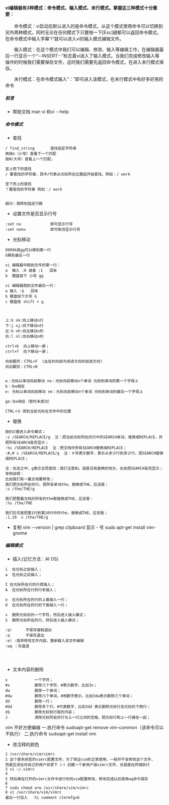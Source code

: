 #### vi编辑器有3种模式：命令模式、输入模式、末行模式。掌握这三种模式十分重要：

　　命令模式：vi启动后默认进入的是命令模式，从这个模式使用命令可以切换到另外两种模式，同时无论在任何模式下只要按一下[Esc]键都可以返回命令模式。在命令模式中输入字幕“i”就可以进入vi的输入模式编辑文件。

　　输入模式：在这个模式中我们可以编辑、修改、输入等编辑工作，在编辑器最后一行显示一个“--INSERT--”标志着vi进入了输入模式。当我们完成修改输入等操作的时候我们需要保存文件，这时我们需要先返回命令模式，在进入末行模式保存。

　　末行模式：在命令模式输入“：”即可进入该模式，在末行模式中有好多好用的命令


##### 前言
- 帮助文档
man vi 和vi --help

##### 命令模式
- 查找
```
/ find_string       查找指定字符串
再按n（小写）查看下一个匹配
按N(大写）查看上一个匹配，

至上而下的查找
/ 要查找的字符窜，其中/代表从光标所在位置起开始查找，例如：/ work

至下而上的查找
？要查找的字符窜 例如：/ work


疑问：跳转到指定行数
```

- 设置文件是否显示行号  
```
:set nu             即可显示行号
:set nonu           即可取消显示行号
```

- 光标移动
```
9999k或gg可以移到第一行
G移到最后一行

vi 编辑器中跳到文件的第一行：
a  输入 :0 或者 :1   回车
b  键盘按下 小写 gg

vi 编辑器跳到文件最后一行：
a 输入 :$   回车
b 键盘按下大写 G
c 键盘按 shift + g  



上:k nk:向上移动n行
下:j nj:向下移动n行
左:h nh:向左移动n列
右:l nl:向右移动n列

ctrl+b  向上移动一屏；
ctrl+f  向下移动一屏；

向前翻页：CTRL+F  (此处的向前为阅读方向的前进方向)
向后翻页：CTRL+B


w：光标以单词向前移动 nw：光标向前移动n个单词 光标到单词的第一个字母上
b：与w相反
e: 光标以单词向前移动 ne：光标向前移动n个单词 光标到单词的最后一个字母上

ge:与e相反（暂时未成功）

CTRL＋G 得到当前光标在文件中的位置

```

- 替换
```
按ESC键进入命令模式；
:s /SEARCH/REPLACE/g  注：把当前光标所处的行中的SEARCH单词，替换成REPLACE，并把所有SEARCH高亮显示；
:%s /SEARCH/REPLACE  注：把文档中所有SEARCH替换成REPLACE；
:#,# s /SEARCH/REPLACE/g  注：＃号表示数字，表示从多少行到多少行，把SEARCH替换成REPLACE；

注：在这之中，g表示全局查找；我们注意到，就是没有替换的地方，也会把SEARCH高亮显示；
举例说明：
比如我们有一篇文档要修改；
我们把光标所在的行，把所有单词the，替换成THE，应该是：
:s /the/THE/g

我们把整篇文档的所有的the都替换成THE，应该是：
:%s /the/THE

我们仅仅是把第1行到第10行中的the，替换成THE，应该是；
:1,10  s /the/THE/g
```

- 复制
vim --version | grep clipboard
显示 - 号
sudo apt-get install vim-gnome




##### 编辑模式
- 插入(记忆方法：AI  OS)
```
i  在光标之前插入；
a  在光标之后插入；

I 在光标所在行的行首插入；
A  在光标所在行的行末插入；

o  在光标所在的行的上面插入一行；
O  在光标所在的行的下面插入一行；

s  删除光标后的一个字符，然后进入插入模式；
S  删除光标所在的行，然后进入插入模式；
```




```
:q!      不保存强制退出
:q       不保存退出
:e! :放弃修改文件内容，重新载入该文件编辑
:wq ：存盘退




```
- 文本内容的删除
```
x            一个字符；
#x           删除几个字符，#表示数字，比如3x；
dw           删除一个单词；
#dw          删除几个单词，#用数字表示，比如3dw表示删除三个单词；
dd           删除一行；
#dd          删除多个行，#代表数字，比如3dd 表示删除光标行及光标的下两行；
d$           删除光标到行尾的内容；
J            清除光标所处的行与上一行之间的空格，把光标行和上一行接在一起；
 ```



vim 不好方便编辑
一.执行命令 sudoapt-get remove vim-common（该命令可以不执行）
二.执行命令 sudoapt-get install vim


- 改注释的颜色
```
1 /usr/share/vim/vimrc
2 这个是系统型的vimrc配置文件，为了保证vim的正常使用，一般并不会修改这个文件，
而是应该在你自己的用户目录下（~）创建一个新用户级vimrc文件，也就是在终端执行
3 vi ~/.vimrc
4
5 然后再在打开的vimrc文件中进行你的vim配置修改，修改完成以后使用wq命令保存
6
7 sodu chmod a+w /usr/share/vim/vimrc
8 vi /usr/share/vim/vimrc
最后一行加入   hi comment ctermfg=6
```
